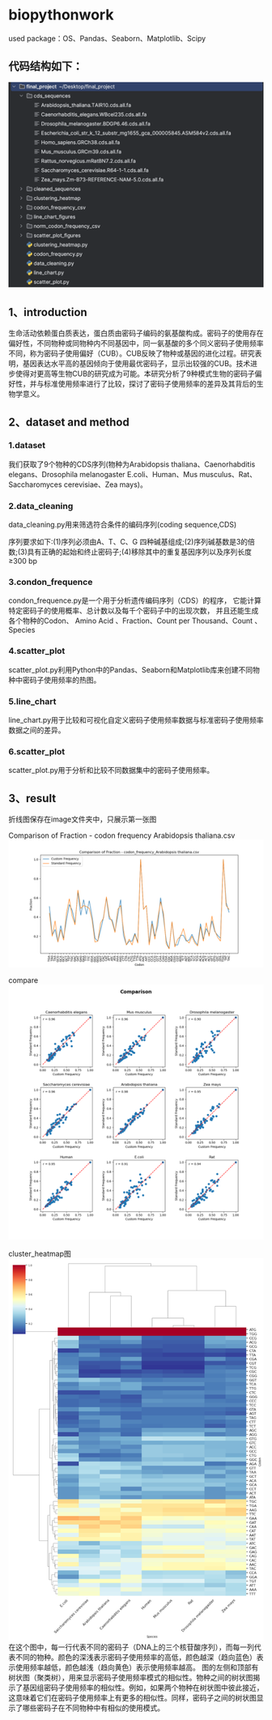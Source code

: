 # biopythonwork
used package：OS、Pandas、Seaborn、Matplotlib、Scipy

## 代码结构如下：

![code-stucture.png](https://github.com/twihere/biopythonwork/blob/main/pythonProject/pictures/code-structure.png)
## 1、introduction
生命活动依赖蛋白质表达，蛋白质由密码子编码的氨基酸构成。密码子的使用存在偏好性，不同物种或同物种内不同基因中，同一氨基酸的多个同义密码子使用频率不同，称为密码子使用偏好（CUB）。CUB反映了物种或基因的进化过程。研究表明，基因表达水平高的基因倾向于使用最优密码子，显示出较强的CUB。技术进步使得对更高等生物CUB的研究成为可能。本研究分析了9种模式生物的密码子偏好性，并与标准使用频率进行了比较，探讨了密码子使用频率的差异及其背后的生物学意义。
## 2、dataset and method

### 1.dataset

我们获取了9个物种的CDS序列(物种为Arabidopsis thaliana、Caenorhabditis elegans、Drosophila melanogaster
E.coli、Human、Mus musculus、Rat、Saccharomyces cerevisiae、Zea mays)。


### 2.data_cleaning

data_cleaning.py用来筛选符合条件的编码序列(coding sequence,CDS)


序列要求如下:(1)序列必须由A、T、C、G 四种碱基组成;(2)序列碱基数是3的倍数;(3)具有正确的起始和终止密码子;(4)移除其中的重复基因序列以及序列长度≥300 bp
### 3.condon_frequence

condon_frequence.py是一个用于分析遗传编码序列（CDS）的程序，
它能计算特定密码子的使用概率、总计数以及每千个密码子中的出现次数，
并且还能生成各个物种的Codon、	Amino Acid	、Fraction、Count per Thousand、Count	、Species
### 4.scatter_plot

scatter_plot.py利用Python中的Pandas、Seaborn和Matplotlib库来创建不同物种中密码子使用频率的热图。

### 5.line_chart

line_chart.py用于比较和可视化自定义密码子使用频率数据与标准密码子使用频率数据之间的差异。
### 6.scatter_plot

scatter_plot.py用于分析和比较不同数据集中的密码子使用频率。

## 3、result


折线图保存在image文件夹中，只展示第一张图



Comparison of Fraction - codon frequency Arabidopsis thaliana.csv
![codon frequency Arabidopsis thaliana.png](https://github.com/twihere/biopythonwork/blob/main/pythonProject/pictures/codon%20frequency%20Arabidopsis%20thaliana.png)




compare
![scatter_plot.png](https://github.com/twihere/biopythonwork/blob/main/pythonProject/pictures/scatter_plots.png)




cluster_heatmap图
![cluster_heatmap.png](https://github.com/twihere/biopythonwork/blob/main/pythonProject/pictures/cluster_heatmap.png)
在这个图中，每一行代表不同的密码子（DNA上的三个核苷酸序列），而每一列代表不同的物种。颜色的深浅表示密码子使用频率的高低，颜色越深（趋向蓝色）表示使用频率越低，颜色越浅（趋向黄色）表示使用频率越高。
图的左侧和顶部有树状图（聚类树），用来显示密码子使用频率模式的相似性。物种之间的树状图揭示了基因组密码子使用频率的相似性。例如，如果两个物种在树状图中彼此接近，这意味着它们在密码子使用频率上有更多的相似性。同样，密码子之间的树状图显示了哪些密码子在不同物种中有相似的使用模式。


